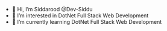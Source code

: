 - 👋 Hi, I’m Siddarood @Dev-Siddu
- 👀 I’m interested in DotNet Full Stack Web Development
- 🌱 I’m currently learning DotNet Full Stack Web Development
